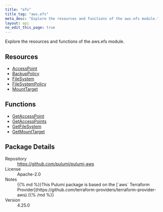 ```yaml
---
title: "efs"
title_tag: "aws.efs"
meta_desc: "Explore the resources and functions of the aws.efs module."
layout: api
no_edit_this_page: true
---
```


<!-- WARNING: this file was generated by Pulumi Docs Generator. -->
<!-- Do not edit by hand unless you're certain you know what you are doing! -->

Explore the resources and functions of the aws.efs module.

<h2 id="resources">Resources</h2>
<ul class="api">
    <li><a href="accesspoint" title="AccessPoint"><span class="api-symbol api-symbol--resource"></span>AccessPoint</a></li>
    <li><a href="backuppolicy" title="BackupPolicy"><span class="api-symbol api-symbol--resource"></span>BackupPolicy</a></li>
    <li><a href="filesystem" title="FileSystem"><span class="api-symbol api-symbol--resource"></span>FileSystem</a></li>
    <li><a href="filesystempolicy" title="FileSystemPolicy"><span class="api-symbol api-symbol--resource"></span>FileSystemPolicy</a></li>
    <li><a href="mounttarget" title="MountTarget"><span class="api-symbol api-symbol--resource"></span>MountTarget</a></li>
</ul>

<h2 id="functions">Functions</h2>
<ul class="api">
    <li><a href="getaccesspoint" title="GetAccessPoint"><span class="api-symbol api-symbol--function"></span>GetAccessPoint</a></li>
    <li><a href="getaccesspoints" title="GetAccessPoints"><span class="api-symbol api-symbol--function"></span>GetAccessPoints</a></li>
    <li><a href="getfilesystem" title="GetFileSystem"><span class="api-symbol api-symbol--function"></span>GetFileSystem</a></li>
    <li><a href="getmounttarget" title="GetMountTarget"><span class="api-symbol api-symbol--function"></span>GetMountTarget</a></li>
</ul>

<h2 id="package-details">Package Details</h2>
<dl class="package-details">
	<dt>Repository</dt>
	<dd><a href="https://github.com/pulumi/pulumi-aws">https://github.com/pulumi/pulumi-aws</a></dd>
	<dt>License</dt>
	<dd>Apache-2.0</dd>
	<dt>Notes</dt>
	<dd>{{% md %}}This Pulumi package is based on the [`aws` Terraform Provider](https://github.com/terraform-providers/terraform-provider-aws).{{% /md %}}</dd>
	<dt>Version</dt>
	<dd>4.25.0</dd>
</dl>


